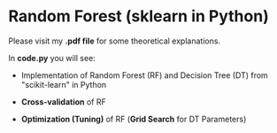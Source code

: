 # Random Forest (sklearn in Python)
Please visit my **.pdf file** for some theoretical explanations.

In **code.py** you will see:

- Implementation of Random Forest (RF) and Decision Tree (DT) from "scikit-learn" in Python

- **Cross-validation** of RF

- **Optimization (Tuning)** of RF (**Grid Search** for DT Parameters)
